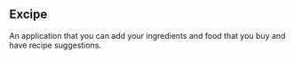 ## Excipe

An application that you can add your ingredients and food that you buy and have recipe suggestions.
